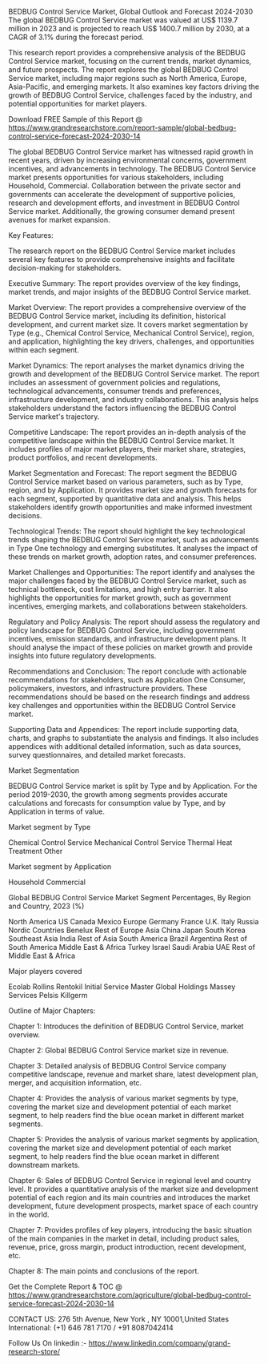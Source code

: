 BEDBUG Control Service Market, Global Outlook and Forecast 2024-2030
The global BEDBUG Control Service market was valued at US$ 1139.7 million in 2023 and is projected to reach US$ 1400.7 million by 2030, at a CAGR of 3.1% during the forecast period.

This research report provides a comprehensive analysis of the BEDBUG Control Service market, focusing on the current trends, market dynamics, and future prospects. The report explores the global BEDBUG Control Service market, including major regions such as North America, Europe, Asia-Pacific, and emerging markets. It also examines key factors driving the growth of BEDBUG Control Service, challenges faced by the industry, and potential opportunities for market players.

Download FREE Sample of this Report @ https://www.grandresearchstore.com/report-sample/global-bedbug-control-service-forecast-2024-2030-14

The global BEDBUG Control Service market has witnessed rapid growth in recent years, driven by increasing environmental concerns, government incentives, and advancements in technology. The BEDBUG Control Service market presents opportunities for various stakeholders, including Household, Commercial. Collaboration between the private sector and governments can accelerate the development of supportive policies, research and development efforts, and investment in BEDBUG Control Service market. Additionally, the growing consumer demand present avenues for market expansion.

Key Features:

The research report on the BEDBUG Control Service market includes several key features to provide comprehensive insights and facilitate decision-making for stakeholders.

Executive Summary: The report provides overview of the key findings, market trends, and major insights of the BEDBUG Control Service market.

Market Overview: The report provides a comprehensive overview of the BEDBUG Control Service market, including its definition, historical development, and current market size. It covers market segmentation by Type (e.g., Chemical Control Service, Mechanical Control Service), region, and application, highlighting the key drivers, challenges, and opportunities within each segment.

Market Dynamics: The report analyses the market dynamics driving the growth and development of the BEDBUG Control Service market. The report includes an assessment of government policies and regulations, technological advancements, consumer trends and preferences, infrastructure development, and industry collaborations. This analysis helps stakeholders understand the factors influencing the BEDBUG Control Service market's trajectory.

Competitive Landscape: The report provides an in-depth analysis of the competitive landscape within the BEDBUG Control Service market. It includes profiles of major market players, their market share, strategies, product portfolios, and recent developments.

Market Segmentation and Forecast: The report segment the BEDBUG Control Service market based on various parameters, such as by Type, region, and by Application. It provides market size and growth forecasts for each segment, supported by quantitative data and analysis. This helps stakeholders identify growth opportunities and make informed investment decisions.

Technological Trends: The report should highlight the key technological trends shaping the BEDBUG Control Service market, such as advancements in Type One technology and emerging substitutes. It analyses the impact of these trends on market growth, adoption rates, and consumer preferences.

Market Challenges and Opportunities: The report identify and analyses the major challenges faced by the BEDBUG Control Service market, such as technical bottleneck, cost limitations, and high entry barrier. It also highlights the opportunities for market growth, such as government incentives, emerging markets, and collaborations between stakeholders.

Regulatory and Policy Analysis: The report should assess the regulatory and policy landscape for BEDBUG Control Service, including government incentives, emission standards, and infrastructure development plans. It should analyse the impact of these policies on market growth and provide insights into future regulatory developments.

Recommendations and Conclusion: The report conclude with actionable recommendations for stakeholders, such as Application One Consumer, policymakers, investors, and infrastructure providers. These recommendations should be based on the research findings and address key challenges and opportunities within the BEDBUG Control Service market.

Supporting Data and Appendices: The report include supporting data, charts, and graphs to substantiate the analysis and findings. It also includes appendices with additional detailed information, such as data sources, survey questionnaires, and detailed market forecasts.

Market Segmentation

BEDBUG Control Service market is split by Type and by Application. For the period 2019-2030, the growth among segments provides accurate calculations and forecasts for consumption value by Type, and by Application in terms of value.

Market segment by Type

Chemical Control Service
Mechanical Control Service
Thermal Heat Treatment
Other

Market segment by Application

Household
Commercial

Global BEDBUG Control Service Market Segment Percentages, By Region and Country, 2023 (%)

North America
US
Canada
Mexico
Europe
Germany
France
U.K.
Italy
Russia
Nordic Countries
Benelux
Rest of Europe
Asia
China
Japan
South Korea
Southeast Asia
India
Rest of Asia
South America
Brazil
Argentina
Rest of South America
Middle East & Africa
Turkey
Israel
Saudi Arabia
UAE
Rest of Middle East & Africa

Major players covered

Ecolab
Rollins
Rentokil Initial
Service Master Global Holdings
Massey Services
Pelsis
Killgerm

Outline of Major Chapters:

Chapter 1: Introduces the definition of BEDBUG Control Service, market overview.

Chapter 2: Global BEDBUG Control Service market size in revenue.

Chapter 3: Detailed analysis of BEDBUG Control Service company competitive landscape, revenue and market share, latest development plan, merger, and acquisition information, etc.

Chapter 4: Provides the analysis of various market segments by type, covering the market size and development potential of each market segment, to help readers find the blue ocean market in different market segments.

Chapter 5: Provides the analysis of various market segments by application, covering the market size and development potential of each market segment, to help readers find the blue ocean market in different downstream markets.

Chapter 6: Sales of BEDBUG Control Service in regional level and country level. It provides a quantitative analysis of the market size and development potential of each region and its main countries and introduces the market development, future development prospects, market space of each country in the world.

Chapter 7: Provides profiles of key players, introducing the basic situation of the main companies in the market in detail, including product sales, revenue, price, gross margin, product introduction, recent development, etc.

Chapter 8: The main points and conclusions of the report.

Get the Complete Report & TOC @ https://www.grandresearchstore.com/agriculture/global-bedbug-control-service-forecast-2024-2030-14

CONTACT US:
276 5th Avenue, New York , NY 10001,United States
International: (+1) 646 781 7170 / +91 8087042414

Follow Us On linkedin :- https://www.linkedin.com/company/grand-research-store/
